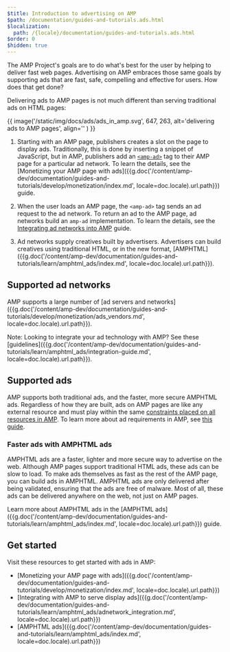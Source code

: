 ```yaml
---
$title: Introduction to advertising on AMP
$path: /documentation/guides-and-tutorials.ads.html
$localization:
  path: /{locale}/documentation/guides-and-tutorials.ads.html
$order: 0
$hidden: true
---
```


The AMP Project's goals are to do what's best for the user by helping to deliver fast web pages. Advertising on AMP embraces those same goals by supporting ads that are fast, safe, compelling and effective for users. How does that get done?

Delivering ads to AMP pages is not much different than serving traditional ads on HTML pages:

{{ image('/static/img/docs/ads/ads_in_amp.svg', 647, 263, alt='delivering ads to AMP pages', align='' ) }}

1.  Starting with an AMP page, publishers creates a slot on the page to display ads. Traditionally, this is done by inserting a snippet of JavaScript, but in AMP, publishers add an [`<amp-ad>`](/docs/reference/components/amp-ad.html) tag to their AMP page for a particular ad network. To learn the details, see the [Monetizing your AMP page with ads]({{g.doc('/content/amp-dev/documentation/guides-and-tutorials/develop/monetization/index.md', locale=doc.locale).url.path}}) guide.

2.  When the user loads an AMP page, the `<amp-ad>` tag sends an ad request to the ad network. To return an ad to the AMP page, ad networks build an `amp-ad` implementation. To learn the details, see the [Integrating ad networks into AMP](https://github.com/ampproject/amphtml/blob/master/ads/README.md) guide.

3.  Ad networks supply creatives built by advertisers. Advertisers can build creatives using traditional HTML, or in the new format, [AMPHTML]({{g.doc('/content/amp-dev/documentation/guides-and-tutorials/learn/amphtml_ads/index.md', locale=doc.locale).url.path}}).

## Supported ad networks

AMP supports a large number of [ad servers and networks]({{g.doc('/content/amp-dev/documentation/guides-and-tutorials/develop/monetization/ads_vendors.md', locale=doc.locale).url.path}}).

Note: Looking to integrate your ad technology with AMP? See these [guidelines]({{g.doc('/content/amp-dev/documentation/guides-and-tutorials/learn/amphtml_ads/integration-guide.md', locale=doc.locale).url.path}}).

## Supported ads

AMP supports both traditional ads, and the faster, more secure AMPHTML ads.  Regardless of how they are built, ads on AMP pages are like any external resource and must play within the same [constraints placed on all resources in AMP](/learn/about-how/).   To learn more about ad requirements in AMP, see [this guide](https://github.com/ampproject/amphtml/blob/master/ads/README.md#constraints).

### Faster ads with AMPHTML ads

AMPHTML ads are a faster, lighter and more secure way to advertise on the web. Although AMP pages support traditional HTML ads, these ads can be slow to load. To make ads themselves as fast as the rest of the AMP page, you can build ads in AMPHTML. AMPHTML ads are only delivered after being validated, ensuring that the ads are free of malware. Most of all, these ads can be delivered anywhere on the web, not just on AMP pages.

Learn more about AMPHTML ads in the [AMPHTML ads]({{g.doc('/content/amp-dev/documentation/guides-and-tutorials/learn/amphtml_ads/index.md', locale=doc.locale).url.path}}) guide.


## Get started

Visit these resources to get started with ads in AMP:

* [Monetizing your AMP page with ads]({{g.doc('/content/amp-dev/documentation/guides-and-tutorials/develop/monetization/index.md', locale=doc.locale).url.path}})
* [Integrating with AMP to serve display ads]({{g.doc('/content/amp-dev/documentation/guides-and-tutorials/learn/amphtml_ads/adnetwork_integration.md', locale=doc.locale).url.path}})
* [AMPHTML ads]({{g.doc('/content/amp-dev/documentation/guides-and-tutorials/learn/amphtml_ads/index.md', locale=doc.locale).url.path}})
